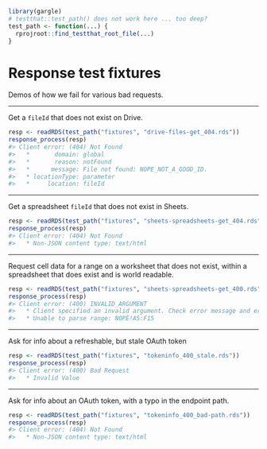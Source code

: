 
<!-- README.md is generated from README.Rmd. Please edit that file -->

``` r
library(gargle)
# testthat::test_path() does not work here ... too deep?
test_path <- function(...) {
  rprojroot::find_testthat_root_file(...)
}
```

# Response test fixtures

Demos of how we fail for various bad requests.

-----

Get a `fileId` that does not exist on Drive.

``` r
resp <- readRDS(test_path("fixtures", "drive-files-get_404.rds"))
response_process(resp)
#> Client error: (404) Not Found
#>   *       domain: global
#>   *       reason: notFound
#>   *      message: File not found: NOPE_NOT_A_GOOD_ID.
#>   * locationType: parameter
#>   *     location: fileId
```

-----

Get a spreadsheet `fileId` that does not exist in
Sheets.

``` r
resp <- readRDS(test_path("fixtures", "sheets-spreadsheets-get_404.rds"))
response_process(resp)
#> Client error: (404) Not Found
#>   * Non-JSON content type: text/html
```

-----

Request cell data for a range on a worksheet that does not exist, within
a spreadsheet that does exist and is world
readable.

``` r
resp <- readRDS(test_path("fixtures", "sheets-spreadsheets-get_400.rds"))
response_process(resp)
#> Client error: (400) INVALID_ARGUMENT
#>   * Client specified an invalid argument. Check error message and error details for more information.
#>   * Unable to parse range: NOPE!A5:F15
```

-----

Ask for info about a refreshable, but stale OAuth token

``` r
resp <- readRDS(test_path("fixtures", "tokeninfo_400_stale.rds"))
response_process(resp)
#> Client error: (400) Bad Request
#>   * Invalid Value
```

-----

Ask for info about an OAuth token, with a typo in the endpoint path.

``` r
resp <- readRDS(test_path("fixtures", "tokeninfo_400_bad-path.rds"))
response_process(resp)
#> Client error: (404) Not Found
#>   * Non-JSON content type: text/html
```

